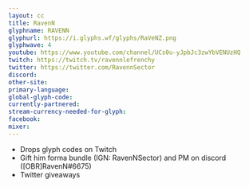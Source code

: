 ```yaml
---
layout: cc
title: RavenN
glyphname: RAVENN
glyphurl: https://i.glyphs.wf/glyphs/RaVeNZ.png
glyphwave: 4
youtube: https://www.youtube.com/channel/UCs0u-yJpbJc3zwYbVENUzHQ
twitch: https://twitch.tv/ravennlefrenchy
twitter: https://twitter.com/RavennSector
discord: 
other-site: 
primary-language: 
global-glyph-code: 
currently-partnered: 
stream-currency-needed-for-glyph: 
facebook: 
mixer: 
---
```

* Drops glyph codes on Twitch
* Gift him forma bundle (IGN: RavenNSector) and PM on discord ([OBR]RavenN#6675)
* Twitter giveaways

